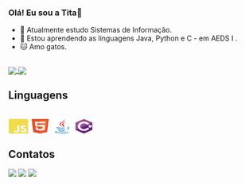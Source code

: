 ### Olá! Eu sou a Tita👋

- 🔭 Atualmente estudo Sistemas de Informação.
- 🌱 Estou aprendendo as linguagens Java, Python e C - em AEDS I .
- 🐱 Amo gatos.

## 
  <a href="https://github.com/titahcarvalho">
  <img height=180cm align="center" src="https://github-readme-stats.vercel.app/api?username=titahcarvalho&show_icons=true&theme=radical" />
</a>
<a href="https://github.com/titahcarvalho">
  <img height=180cm align="center" src="https://github-readme-stats.vercel.app/api/top-langs?username=titahcarvalho&layout=compact&langs_count=8&card_width=320&show_icons=true&theme=radical" />
</a>

## Linguagens

<div style="display: inline_block"><br>
  <img align="center" alt="Tita-Js" height="30" width="40" src="https://raw.githubusercontent.com/devicons/devicon/master/icons/javascript/javascript-plain.svg">
  <img align="center" alt="Tita-HTML" height="30" width="40" src="https://raw.githubusercontent.com/devicons/devicon/master/icons/html5/html5-original.svg">
  <img align="center" alt="Tita-Java" height="30" width="40" src="https://raw.githubusercontent.com/devicons/devicon/master/icons/java/java-original.svg">
  <img align="center" alt="Tita-Csharp" height="30" width="40" src="https://raw.githubusercontent.com/devicons/devicon/master/icons/csharp/csharp-original.svg">
</div>

## Contatos

<div> 
 
 
  <a href="https://discord.com/channels/@me/1158879817366765710" target="_blank"><img src="https://img.shields.io/badge/Discord-7289DA?style=for-the-badge&logo=discord&logoColor=white" target="_blank"></a> 
  <a href = "mailto:titahcarvalho@hotmail.com"><img src="https://img.shields.io/badge/-Gmail-%23333?style=for-the-badge&logo=gmail&logoColor=white" target="_blank"></a>
  <a href="https://www.linkedin.com/in/angelicadecarvalhot/" target="_blank"><img src="https://img.shields.io/badge/-LinkedIn-%230077B5?style=for-the-badge&logo=linkedin&logoColor=white" target="_blank"></a> 
  
</div>
